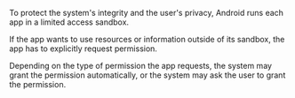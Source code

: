 To protect the system's integrity and the user's privacy, Android runs each app in a limited access sandbox.

If the app wants to use resources or information outside of its sandbox, the app has to explicitly request permission.

Depending on the type of permission the app requests, the system may grant the permission automatically, or the system may ask the user to grant the permission.